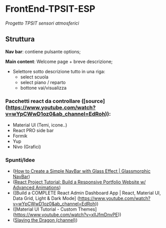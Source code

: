 # FrontEnd-TPSIT-ESP

*Progetto TPSIT sensori atmosferici*

## Struttura

__Nav bar__:
contiene pulsante options;

__Main content__:
Welcome page + breve descrizione;
* Selettore sotto descrizione tutto in una riga:
  * select scuola
  * select piano / reparto
  * bottone vai/visualizza

### Pacchetti react da controllare ([source] (https://www.youtube.com/watch?v=wYpCWwD1oz0&ab_channel=EdRoh)):
* Material UI (Temi, icone..)
* React PRO side bar
* Formik
* Yup
* Nivo (Grafici)

### Spunti/Idee
* ([How to Create a Simple NavBar with Glass Effect | Glassmorphic NavBar](https://www.youtube.com/watch?v=DUmuemqxIdw))
* ([React Project Tutorial: Build a Responsive Portfolio Website w/ Advanced Animations](https://www.youtube.com/watch?v=hYv6BM2fWd8))
* ([Build a COMPLETE React Admin Dashboard App | React, Material UI, Data Grid, Light & Dark Mode] (https://www.youtube.com/watch?v=wYpCWwD1oz0&ab_channel=EdRoh))
* ([Material UI Tutorial - Custom Themes] (https://www.youtube.com/watch?v=xIIJfmDnvPE))
* ([Slaying the Dragon (channel)](https://www.youtube.com/@slayingthedragon))
